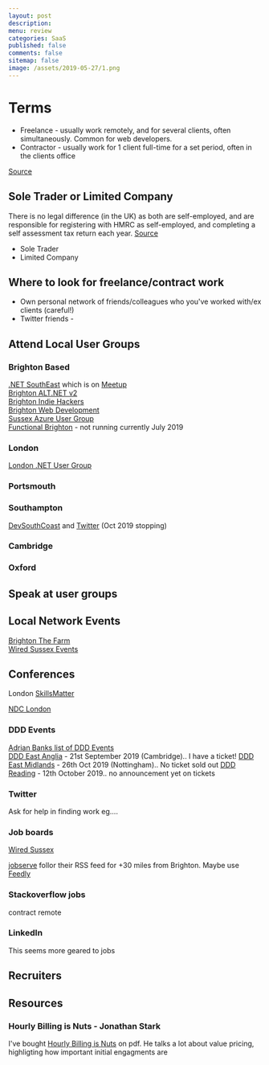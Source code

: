 ```yaml
---
layout: post
description: 
menu: review
categories: SaaS 
published: false 
comments: false
sitemap: false
image: /assets/2019-05-27/1.png
---
```


# Terms

- Freelance - usually work remotely, and for several clients, often simultaneously. Common for web developers.
- Contractor - usually work for 1 client full-time for a set period, often in the clients office

[Source](https://www.simplybusiness.co.uk/knowledge/articles/2016/05/difference-between-freelancer-and-contractor/)  

## Sole Trader or Limited Company

There is no legal difference (in the UK) as both are self-employed, and are responsible for registering with HMRC as self-employed, and completing a self assessment tax return each year. [Source](https://www.simplybusiness.co.uk/knowledge/articles/2016/05/difference-between-freelancer-and-contractor/)

- Sole Trader
- Limited Company


## Where to look for freelance/contract work

- Own personal network of friends/colleagues who you've worked with/ex clients (careful!)
- Twitter friends - 

## Attend Local User Groups

### Brighton Based

[.NET SouthEast](http://www.dotnetsoutheast.co.uk/) which is on [Meetup]()  
[Brighton ALT.NET v2](https://www.meetup.com/brightonaltdotnet/)  
[Brighton Indie Hackers](https://www.meetup.com/Brighton-Indie-Hackers/)   
[Brighton Web Development](https://www.meetup.com/Brighton-Web-Development-Meetup/)    
[Sussex Azure User Group](https://sussexazure.uk/)  
[Functional Brighton](https://www.meetup.com/Functional-Brighton/)  - not running currently July 2019

### London

[London .NET User Group](https://www.meetup.com/London-NET-User-Group/)  

### Portsmouth  

### Southampton  

[DevSouthCoast](https://www.meetup.com/developersouthcoast/) and [Twitter](https://twitter.com/DevSouthCoast) (Oct 2019 stopping)

### Cambridge  

### Oxford  

## Speak at user groups

## Local Network Events

[Brighton The Farm](https://www.brightonfarm.com/)  
[Wired Sussex Events](https://www.wiredsussex.com/event-calendar/)  

## Conferences

London
[SkillsMatter](https://skillsmatter.com/)  

[NDC London](https://ndc-london.com/)  

### DDD Events

[Adrian Banks list of DDD Events](https://blog.adrianbanks.co.uk/ddd-grouped.html)  
[DDD East Anglia](https://www.dddeastanglia.com/)  - 21st September 2019 (Cambridge).. I have a ticket!
[DDD East Midlands](https://www.dddeastmidlands.com/) - 26th Oct 2019 (Nottingham).. No ticket sold out 
[DDD Reading]() - 12th October 2019.. no announcement yet on tickets

### Twitter

Ask for help in finding work eg.... 

### Job boards

[Wired Sussex](https://www.wiredsussex.com/jobs/jobsearch.asp)  

[jobserve](https://www.jobserve.com) follor their RSS feed for +30 miles from Brighton. Maybe use [Feedly](https://feedly.com)

### Stackoverflow jobs

contract
remote

### LinkedIn

This seems more geared to jobs

## Recruiters

## Resources

### Hourly Billing is Nuts - Jonathan Stark

I've bought [Hourly Billing is Nuts](https://jonathanstark.com/hbin) on pdf. He talks a lot about value pricing, highligting how important initial engagments are
